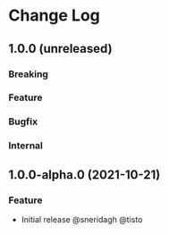 # Change Log

## 1.0.0 (unreleased)

### Breaking

### Feature

### Bugfix

### Internal

## 1.0.0-alpha.0 (2021-10-21)

### Feature

- Initial release @sneridagh @tisto
